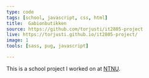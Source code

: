 ```yaml
---
type: code
tags: [school, javascript, css, html]
title:  Gabionbutikken
source: https://github.com/torjusti/it2805-project
live: https://torjusti.github.io/it2805-project/
image: 1
tools: [sass, pug, javascript]

---
```


This is a school project I worked on at [NTNU](https://ntnu.edu).
